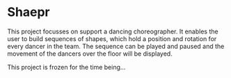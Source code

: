# Shaepr

This project focusses on support a dancing choreographer.
It enables the user to build sequences of shapes, which hold a position and rotation for every dancer in the team.
The sequence can be played and paused and the movement of the dancers over the floor will be displayed.

This project is frozen for the time being...
